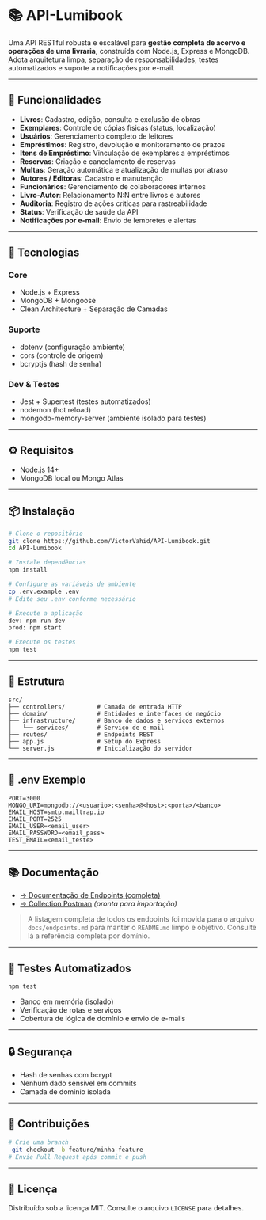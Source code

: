 # 📚 API-Lumibook

Uma API RESTful robusta e escalável para **gestão completa de acervo e operações de uma livraria**, construída com Node.js, Express e MongoDB. Adota arquitetura limpa, separação de responsabilidades, testes automatizados e suporte a notificações por e-mail.

---

## 🔧 Funcionalidades

- **Livros**: Cadastro, edição, consulta e exclusão de obras
- **Exemplares**: Controle de cópias físicas (status, localização)
- **Usuários**: Gerenciamento completo de leitores
- **Empréstimos**: Registro, devolução e monitoramento de prazos
- **Itens de Empréstimo**: Vinculação de exemplares a empréstimos
- **Reservas**: Criação e cancelamento de reservas
- **Multas**: Geração automática e atualização de multas por atraso
- **Autores / Editoras**: Cadastro e manutenção
- **Funcionários**: Gerenciamento de colaboradores internos
- **Livro-Autor**: Relacionamento N\:N entre livros e autores
- **Auditoria**: Registro de ações críticas para rastreabilidade
- **Status**: Verificação de saúde da API
- **Notificações por e-mail**: Envio de lembretes e alertas

---

## 🚀 Tecnologias

### Core

- Node.js + Express
- MongoDB + Mongoose
- Clean Architecture + Separação de Camadas

### Suporte

- dotenv (configuração ambiente)
- cors (controle de origem)
- bcryptjs (hash de senha)

### Dev & Testes

- Jest + Supertest (testes automatizados)
- nodemon (hot reload)
- mongodb-memory-server (ambiente isolado para testes)

---

## ⚙️ Requisitos

- Node.js 14+
- MongoDB local ou Mongo Atlas

---

## 📦 Instalação

```bash
# Clone o repositório
git clone https://github.com/VictorVahid/API-Lumibook.git
cd API-Lumibook

# Instale dependências
npm install

# Configure as variáveis de ambiente
cp .env.example .env
# Edite seu .env conforme necessário

# Execute a aplicação
dev: npm run dev
prod: npm start

# Execute os testes
npm test
```

---

## 📁 Estrutura

```
src/
├── controllers/         # Camada de entrada HTTP
├── domain/              # Entidades e interfaces de negócio
├── infrastructure/      # Banco de dados e serviços externos
│   └── services/        # Serviço de e-mail
├── routes/              # Endpoints REST
├── app.js               # Setup do Express
└── server.js            # Inicialização do servidor
```

---

## 🔐 .env Exemplo

```dotenv
PORT=3000
MONGO_URI=mongodb://<usuario>:<senha>@<host>:<porta>/<banco>
EMAIL_HOST=smtp.mailtrap.io
EMAIL_PORT=2525
EMAIL_USER=<email_user>
EMAIL_PASSWORD=<email_pass>
TEST_EMAIL=<email_teste>

```

---

## 📚 Documentação

- [→ Documentação de Endpoints (completa)](docs/endpoints.md)
- [→ Collection Postman](docs/lumibook-collection.json) _(pronta para importação)_

> A listagem completa de todos os endpoints foi movida para o arquivo `docs/endpoints.md` para manter o `README.md` limpo e objetivo. Consulte lá a referência completa por domínio.

---

## 🧪 Testes Automatizados

```bash
npm test
```

- Banco em memória (isolado)
- Verificação de rotas e serviços
- Cobertura de lógica de domínio e envio de e-mails

---

## 🔒 Segurança

- Hash de senhas com bcrypt
- Nenhum dado sensível em commits
- Camada de domínio isolada

---

## 🤝 Contribuições

```bash
# Crie uma branch
 git checkout -b feature/minha-feature
# Envie Pull Request após commit e push
```

---

## 📄 Licença

Distribuído sob a licença MIT. Consulte o arquivo `LICENSE` para detalhes.
